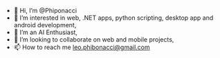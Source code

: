 - 👋 Hi, I’m @Phiponacci
- 👀 I’m interested in web, .NET apps, python scripting, desktop app and android development,
- 🌱 I’m an AI Enthusiast,
- 💞️ I’m looking to collaborate on web and mobile projects,
- 📫 How to reach me <leo.phibonacci@gmail.com>

<!---
Phiponacci/Phiponacci is a ✨ special ✨ repository because its `README.md` (this file) appears on your GitHub profile.
You can click the Preview link to take a look at your changes.
--->
